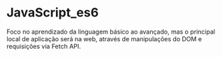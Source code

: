 # JavaScript_es6
 Foco no aprendizado da linguagem básico ao avançado, mas o principal local de aplicação será na web, através de manipulações do DOM e requisições via Fetch API.
